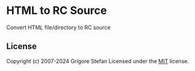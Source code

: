 # HTML to RC Source

Convert HTML file/directory to RC source

## License

Copyright (c) 2007-2024 Grigore Stefan
Licensed under the [MIT](LICENSE) license.
